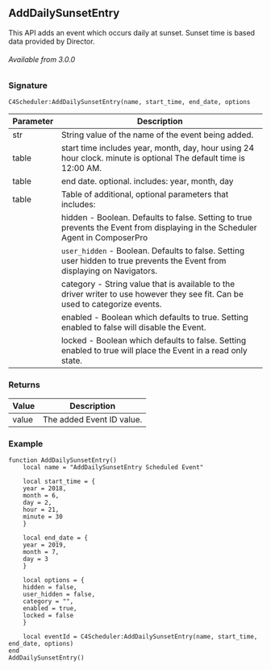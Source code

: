 ## AddDailySunsetEntry

This API adds an event which occurs daily at sunset. Sunset time is based data provided by Director.

###### Available from 3.0.0


### Signature

`C4Scheduler:AddDailySunsetEntry(name, start_time, end_date, options`


| Parameter | Description |
| --- | --- |
| str | String value of the name of the event being added. |
| table | start time includes year, month, day, hour using 24 hour clock. minute is optional  The default time is 12:00 AM. |  
| table  | end date. optional. includes: year, month, day |
| table | Table of additional, optional parameters that includes: |
| | hidden - Boolean. Defaults to false. Setting to true prevents the Event from displaying in the Scheduler Agent in ComposerPro |
| | `user_hidden` - Boolean. Defaults to false. Setting user hidden to true prevents the Event from displaying on Navigators. |
| | category - String value that is available to the driver writer to use however they see fit. Can be used to categorize events. |
| | enabled - Boolean which defaults to true. Setting enabled to false will disable the Event. |
| | locked - Boolean which defaults to false. Setting enabled to true will place the Event in a read only state. |


### Returns

| Value | Description |
| --- | --- |
| value | The added Event ID value. |


### Example

```
function AddDailySunsetEntry()
	local name = "AddDailySunsetEntry Scheduled Event"

	local start_time = {
	year = 2018,
	month = 6,
	day = 2,
	hour = 21,
	minute = 30
	}
	
	local end_date = {
	year = 2019,
	month = 7,
	day = 3
	}
	
	local options = {
	hidden = false,
	user_hidden = false,
	category = "",
	enabled = true,
	locked = false
	}
	
	local eventId = C4Scheduler:AddDailySunsetEntry(name, start_time, end_date, options)
end
AddDailySunsetEntry()
```